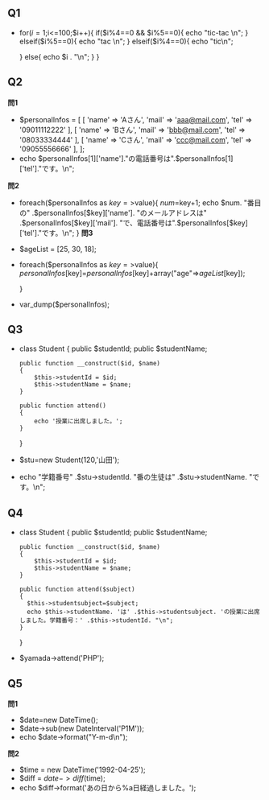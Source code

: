 ## Q1
* for($i=1;$i<=100;$i++){
    if($i%4==0 && $i%5==0){
      echo "tic-tac \n";
    }
    elseif($i%5==0){
      echo "tac \n";
    }
    elseif($i%4==0){
      echo "tic\n";
      
    }
    else{
      echo $i . "\n";
    }
  }

## Q2
**問1**
* $personalInfos = [
    [
        'name' => 'Aさん',
        'mail' => 'aaa@mail.com',
        'tel'  => '09011112222'
    ],
    [
        'name' => 'Bさん',
        'mail' => 'bbb@mail.com',
        'tel'  => '08033334444'
    ],
    [
        'name' => 'Cさん',
        'mail' => 'ccc@mail.com',
        'tel'  => '09055556666'
    ],
  ];
* echo $personalInfos[1]['name']."の電話番号は".$personalInfos[1]['tel']."です。\n";

**問2**
* foreach($personalInfos as $key=>$value){
    $num=$key+1;
    echo $num. "番目の" .$personalInfos[$key]['name']. "のメールアドレスは" .$personalInfos[$key]['mail'].
    "で、電話番号は".$personalInfos[$key]['tel']."です。\n";
  }
**問3**
* $ageList = [25, 30, 18];
* foreach($personalInfos as $key=>$value){
    $personalInfos[$key]=$personalInfos[$key]+array("age"=>$ageList[$key]);
    
  }
* var_dump($personalInfos);
## Q3
* class Student
  {
      public $studentId;
      public $studentName;
  
      public function __construct($id, $name)
      {
          $this->studentId = $id;
          $this->studentName = $name;
      }
  
      public function attend()
      {
          echo '授業に出席しました。';
      }
  }
* $stu=new Student(120,'山田');
* echo "学籍番号" .$stu->studentId. "番の生徒は" .$stu->studentName. "です。\n";

## Q4
* class Student
  {
      public $studentId;
      public $studentName;
  
      public function __construct($id, $name)
      {
          $this->studentId = $id;
          $this->studentName = $name;
      }
  
      public function attend($subject)
      {
        $this->studentsubject=$subject;
        echo $this->studentName. 'は' .$this->studentsubject. 'の授業に出席しました。学籍番号：' .$this->studentId. "\n";
      }
  }
* $yamada->attend('PHP');

## Q5
**問1**
* $date=new DateTime();
* $date->sub(new DateInterval('P1M'));
* echo $date->format("Y-m-d\n");

**問2**
* $time = new DateTime('1992-04-25');
* $diff = $date->diff($time);
* echo $diff->format('あの日から%a日経過しました。');


